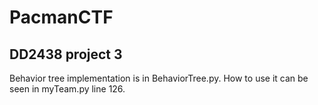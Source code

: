 # PacmanCTF
## DD2438 project 3

Behavior tree implementation is in BehaviorTree.py.
How to use it can be seen in myTeam.py line 126.
